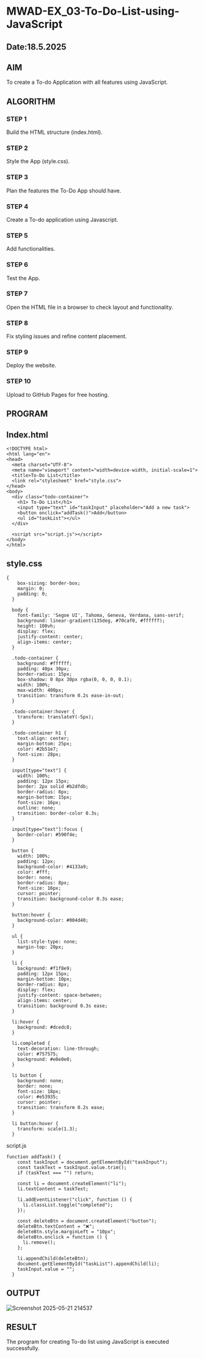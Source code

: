 # MWAD-EX_03-To-Do-List-using-JavaScript
## Date:18.5.2025

## AIM
To create a To-do Application with all features using JavaScript.

## ALGORITHM
### STEP 1
Build the HTML structure (index.html).

### STEP 2
Style the App (style.css).

### STEP 3
Plan the features the To-Do App should have.

### STEP 4
Create a To-do application using Javascript.

### STEP 5
Add functionalities.

### STEP 6
Test the App.

### STEP 7
Open the HTML file in a browser to check layout and functionality.

### STEP 8
Fix styling issues and refine content placement.

### STEP 9
Deploy the website.

### STEP 10
Upload to GitHub Pages for free hosting.

## PROGRAM

## Index.html
```
<!DOCTYPE html>
<html lang="en">
<head>
  <meta charset="UTF-8">
  <meta name="viewport" content="width=device-width, initial-scale=1">
  <title>To-Do List</title>
  <link rel="stylesheet" href="style.css">
</head>
<body>
  <div class="todo-container">
    <h1> To-Do List</h1>
    <input type="text" id="taskInput" placeholder="Add a new task">
    <button onclick="addTask()">Add</button>
    <ul id="taskList"></ul>
  </div>

  <script src="script.js"></script>
</body>
</html>
```

## style.css
```
{
    box-sizing: border-box;
    margin: 0;
    padding: 0;
  }
  
  body {
    font-family: 'Segoe UI', Tahoma, Geneva, Verdana, sans-serif;
    background: linear-gradient(135deg, #70caf0, #ffffff);
    height: 100vh;
    display: flex;
    justify-content: center;
    align-items: center;
  }
  
  .todo-container {
    background: #ffffff;
    padding: 40px 30px;
    border-radius: 15px;
    box-shadow: 0 8px 30px rgba(0, 0, 0, 0.1);
    width: 100%;
    max-width: 400px;
    transition: transform 0.2s ease-in-out;
  }
  
  .todo-container:hover {
    transform: translateY(-5px);
  }
  
  .todo-container h1 {
    text-align: center;
    margin-bottom: 25px;
    color: #2b51e7;
    font-size: 28px;
  }
  
  input[type="text"] {
    width: 100%;
    padding: 12px 15px;
    border: 2px solid #b2dfdb;
    border-radius: 8px;
    margin-bottom: 15px;
    font-size: 16px;
    outline: none;
    transition: border-color 0.3s;
  }
  
  input[type="text"]:focus {
    border-color: #590f4e;
  }
  
  button {
    width: 100%;
    padding: 12px;
    background-color: #4133a9;
    color: #fff;
    border: none;
    border-radius: 8px;
    font-size: 16px;
    cursor: pointer;
    transition: background-color 0.3s ease;
  }
  
  button:hover {
    background-color: #004d40;
  }
  
  ul {
    list-style-type: none;
    margin-top: 20px;
  }
  
  li {
    background: #f1f8e9;
    padding: 12px 15px;
    margin-bottom: 10px;
    border-radius: 8px;
    display: flex;
    justify-content: space-between;
    align-items: center;
    transition: background 0.3s ease;
  }
  
  li:hover {
    background: #dcedc8;
  }
  
  li.completed {
    text-decoration: line-through;
    color: #757575;
    background: #e0e0e0;
  }
  
  li button {
    background: none;
    border: none;
    font-size: 18px;
    color: #e53935;
    cursor: pointer;
    transition: transform 0.2s ease;
  }
  
  li button:hover {
    transform: scale(1.3);
  }
```

script.js
```
function addTask() {
    const taskInput = document.getElementById("taskInput");
    const taskText = taskInput.value.trim();
    if (taskText === "") return;
  
    const li = document.createElement("li");
    li.textContent = taskText;
  
    li.addEventListener("click", function () {
      li.classList.toggle("completed");
    });
  
    const deleteBtn = document.createElement("button");
    deleteBtn.textContent = "❌";
    deleteBtn.style.marginLeft = "10px";
    deleteBtn.onclick = function () {
      li.remove();
    };
  
    li.appendChild(deleteBtn);
    document.getElementById("taskList").appendChild(li);
    taskInput.value = "";
  }
```




## OUTPUT

![Screenshot 2025-05-21 214537](https://github.com/user-attachments/assets/f1c658a5-3105-4515-8bc5-0630a4e68a20)


## RESULT
The program for creating To-do list using JavaScript is executed successfully.

